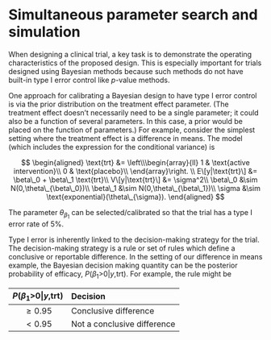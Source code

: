 # Simultaneous parameter search and simulation

When designing a clinical trial, a key task is to demonstrate the
operating characteristics of the proposed design. This is especially
important for trials designed using Bayesian methods because such
methods do not have built-in type I error control like *p*-value
methods.

One approach for calibrating a Bayesian design to have type I error
control is via the prior distribution on the treatment effect parameter.
(The treatment effect doesn’t necessarily need to be a single parameter;
it could also be a function of several parameters. In this case, a prior
would be placed on the function of parameters.) For example, consider
the simplest setting where the treatment effect is a difference in
means. The model (which includes the expression for the conditional
variance) is

$$
\begin{aligned}
\text{trt} &= \left\\\begin{array}{ll}
1 & \text{active intervention}\\
0 & \text{placebo}\\
\end{array}\right. \\
E\[y|\text{trt}\] &= \beta\_0 + \beta\_1 \text{trt}\\
V\[y|\text{trt}\] &= \sigma^2\\
\beta\_0 &\sim N(0,\theta\_{\beta\_0})\\
\beta\_1 &\sim N(0,\theta\_{\beta\_1})\\
\sigma &\sim \text{exponential}(\theta\_{\sigma}).
\end{aligned}
$$

The parameter *θ*<sub>*β*<sub>1</sub></sub> can be selected/calibrated
so that the trial has a type I error rate of 5%.

Type I error is inherently linked to the decision-making strategy for
the trial. The decision-making strategy is a rule or set of rules which
define a conclusive or reportable difference. In the setting of our
difference in means example, the Bayesian decision making quantity can
be the posterior probability of efficacy,
*P*(*β*<sub>1</sub>&gt;0|*y*,trt). For example, the rule might be

<table>
<thead>
<tr class="header">
<th style="text-align: center;"><span
class="math inline"><em>P</em>(<em>β</em><sub>1</sub>&gt;0|<em>y</em>,trt)</span></th>
<th style="text-align: left;">Decision</th>
</tr>
</thead>
<tbody>
<tr class="odd">
<td style="text-align: center;"><span
class="math inline"> ≥ 0.95</span></td>
<td style="text-align: left;">Conclusive difference</td>
</tr>
<tr class="even">
<td style="text-align: center;"><span
class="math inline"> &lt; 0.95</span></td>
<td style="text-align: left;">Not a conclusive difference</td>
</tr>
</tbody>
</table>
